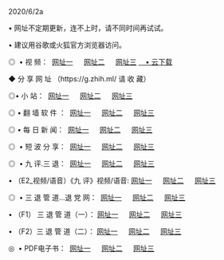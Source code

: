 <p>2020/6/2a
<p>• 网址不定期更新，连不上时，请不同时间再试试。
<p>• 建议用谷歌或火狐官方浏览器访问。
<p>◎  • 视 频： 
<a href="http://hio.aud.bar/" target="_blank">网址一</a> 　 
<a href="http://htw.aud.bar/" target="_blank">网址二</a> 　 
<a href="http://hqh.aud.bar/b.html" target="_blank">网址三</a>
<a href="https://yadi.sk/d/d0sUeAOpal3njw" target="_blank">　• 云下载 </a></p>
<p>◆ 分 享 网 址 （https://g.zhih.ml/ 请 收 藏） </p>

<p>◎•  小 站：  
<a href="http://hio.aud.bar/f.html" target="_blank">网址一</a> 　 
<a href="http://htw.aud.bar/h.html" target="_blank">网址二</a> 　 
<a href="http://hqh.aud.bar/k/" target="_blank">网址三</a></p><p>

<p>◎  • 翻 墙 软 件 ：  
<a href="http://hio.aud.bar/ff/" target="_blank">网址一</a> 　 
<a href="http://htw.aud.bar/s/read/a1_nd.html" target="_blank">网址二</a> 　 
<a href="http://hqh.aud.bar/ff/index.html" target="_blank">网址三</a></p>
<p>◎  • 每 日 新 闻：  
<a href="http://hio.aud.bar/day/" target="_blank">网址一</a> 　 
<a href="http://htw.aud.bar/day/" target="_blank">网址二</a> 　 
<a href="http://hqh.aud.bar/day/index.html" target="_blank">网址三</a></p>
<p>◎   • 短 波 分 享：  
<a href="http://hio.aud.bar/h/" target="_blank">网址一</a> 　 
<a href="http://hqh.aud.bar/h/" target="_blank">网址二</a> 　 
<a href="http://htw.aud.bar/h/index.html" target="_blank">网址三</a></p>
<p>◎   • 九 评.三 退：  
<a href="http://hio.aud.bar/t/" target="_blank">网址一</a> 　 
<a href="http://hqh.aud.bar/v2/index.html" target="_blank">网址二</a> 　 
<a href="http://htw.aud.bar/tt/index.html" target="_blank">网址三</a> 　</p>
<p>  • （E2_视频/语音）《九 评》视频/语音: 
<a href="http://hio.aud.bar/7738.html" target="_blank">网址一</a> 　 
<a href="http://hqh.aud.bar/7614.html" target="_blank">网址二</a> 　 
<a href="http://htw.aud.bar/7633.html" target="_blank">网址三</a></p>
<p>◎   • 三 退 管 道...退 党 网：  
<a href="http://hio.aud.bar/go/td1.html" target="_blank">网址一</a> 　 
<a href="http://hqh.aud.bar/go/td2.html" target="_blank">网址二</a> 　 
<a href="http://htw.aud.bar/go/td3.html" target="_blank">网址三</a></p>
<p>  • （F1） 三 退 管 道（一）： 
<a href="http://hio.aud.bar/dd/" target="_blank">网址一</a> 　 
<a href="http://hqh.aud.bar/s/read/a1_tdx.html" target="_blank">网址二</a> 　 
<a href="http://htw.aud.bar/dd/" target="_blank">网址三</a></p>
<p>  • （F2）三 退 管 道（二）： 
<a href="http://hqh.aud.bar/d/" target="_blank">网址一</a> 　 
<a href="http://hio.aud.bar/d/index.html" target="_blank">网址二</a> 　 
<a href="http://htw.aud.bar/d/" target="_blank">网址三</a></p>
<p>◎   • PDF电子书：  
<a href="http://hio.aud.bar/p/" target="_blank">网址一</a> 　 
<a href="http://htw.aud.bar/p/index.html" target="_blank">网址二</a> 　 
<a href="http://hqh.aud.bar/p/" target="_blank">网址三</a></p>
